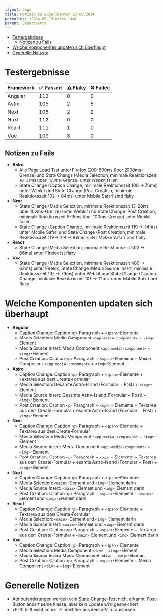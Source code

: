 ```yaml
---
layout: page
title: Notizen zu Experimenten 13.06.2024
permalink: /2024-06-13-notes.html
parent: Experimente
---
```


- [Testergebnisse](#testergebnisse)
  - [Notizen zu Fails](#notizen-zu-fails)
- [Welche Komponenten updaten sich überhaupt](#welche-komponenten-updaten-sich-überhaupt)
- [Generelle Notizen](#generelle-notizen)


# Testergebnisse

| Framework | ✅ Passed | ⚠️ Flaky | ❌ Failed |
| --------- | -------- | ------- | -------- |
| Angular   | 112      | 0       | 0        |
| Astro     | 105      | 2       | 5        |
| Next      | 108      | 2       | 2        |
| Nuxt      | 112      | 0       | 0        |
| React     | 111      | 1       | 0        |
| Vue       | 109      | 3       | 0        |

## Notizen zu Fails

- **Astro**
  - Alle Page Load Test unter Firefox (200-600ms über 2000ms-Grenze) und State Change (Media Selection, minimale Reaktionszeit 18-31ms über 100ms-Grenze) unter Webkit failen
  - State Change (Caption Change, minimale Reaktionszeit 108 -> 76ms) unter Webkit und State Change (Post Creation, minimale Reaktionszeit 102 -> 84ms) unter Mobile Safari sind flaky
- **Next**
  - State Change (Media Selection, minimale Reaktionszeit 13-28ms über 100ms-Grenze) unter Webkit und State Change (Post Creation, minimale Reaktionszeit 5-15ms über 100ms-Grenze) unter Webkit failen
  - State Change (Caption Change, minimale Reaktionszeit 119 -> 94ms) unter Mobile Safari und State Change (Post Creation, minimale Reaktionszeit 119 -> 114 -> 98ms) unter Mobile Safari sind flaky
- **React**
  - State Change (Media Selection, minimale Reaktionszeit 502 -> 66ms) unter Firefox ist flaky
- **Vue**
  - State Change (Media Selection, minimale Reaktionszeit 480 -> 62ms) unter Firefox, State Change (Media Source Insert, minimale Reaktionszeit 106 -> 79ms) unter Webkit und State Change (Caption Change, minimale Reaktionszeit 108 -> 71ms) unter Mobile Safari are flaky

# Welche Komponenten updaten sich überhaupt 

- **Angular**
  - Caption Change: Caption `<p>` Paragraph + `<span>`-Elemente
  - Media Selection: Media Component `<app-media-component>` + `<img>`-Element
  - Media Source Insert: Media Component `<app-media-component>` + `<img>`-Element
  - Post Creation: Caption `<p>` Paragraph + `<span>`-Elemente + Media Component `<app-media-component>` + `<img>`-Element
- **Astro**
  - Caption Change: Caption `<p>` Paragraph + `<span>`-Elemente + Textarea aus dem Create-Formular
  - Media Selection: Gesamte Astro-Island (Formular + Post) + `<img>`-Element
  - Media Source Insert: Gesamte Astro-Island (Formular + Post) + `<img>`-Element
  - Post Creation: Caption `<p>` Paragraph + `<span>`-Elemente + Textarea aus dem Create-Formular + esamte Astro-Island (Formular + Post) + `<img>`-Element
- **Next**
  - Caption Change: Caption `<p>` Paragraph + `<span>`-Elemente + Textarea aus dem Create-Formular
  - Media Selection: Media Component `<app-media-component>` + `<img>`-Element
  - Media Source Insert: Media Component `<app-media-component>` + `<img>`-Element
  - Post Creation: Caption `<p>` Paragraph + `<span>`-Elemente + Textarea aus dem Create-Formular + esamte Astro-Island (Formular + Post) + `<img>`-Element
- **Nuxt**
  - Caption Change: Caption `<p>` Paragraph + `<span>`-Elemente
  - Media Selection: `<main>`-Element und `<img>`-Element darin
  - Media Source Insert: `<main>`-Element und `<img>`-Element darin
  - Post Creation: Caption `<p>` Paragraph + `<span>`-Elemente + `<main>`-Element und `<img>`-Element darin
- **React**
  - Caption Change: Caption `<p>` Paragraph + `<span>`-Elemente + Textarea aus dem Create-Formular
  - Media Selection: `<main>`-Element und `<img>`-Element darin
  - Media Source Insert: `<main>`-Element und `<img>`-Element darin
  - Post Creation: Caption `<p>` Paragraph + `<span>`-Elemente + Textarea aus dem Create-Formular + `<main>`-Element und `<img>`-Element darin
- **Vue**
  - Caption Change: Caption `<p>` Paragraph + `<span>`-Elemente
  - Media Selection: Media Component `<div>` + `<img>`-Element
  - Media Source Insert: Media Component `<div>` + `<img>`-Element
  - Post Creation: Caption `<p>` Paragraph + `<span>`-Elemente + Media Component `<div>` + `<img>`-Element

# Generelle Notizen

- Attributänderungen werden vom State-Change-Test nicht erkannt: Post-Button ändert seine Klasse<!-- REVIEW: wirklich? -->, aber kein Update wird gespeichert
- xPath hilft nicht immer -> <!-- TODO --> identifier aus dem xPath rauslassen